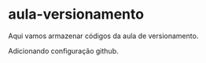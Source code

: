 # aula-versionamento
Aqui vamos armazenar códigos da aula de versionamento.

Adicionando configuração github.
